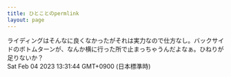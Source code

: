 ```yaml
---
title: ひとことのpermlink
layout: page
---
```

<div class="box" dt="1675485104342">
  ライディングはそんなに良くなかったがそれは実力なので仕方なし。バックサイドのボトムターンが、なんか横に行った所で止まっちゃうんだよなぁ。ひねりが足りないか？
  <div class="content is-small">Sat Feb 04 2023 13:31:44 GMT+0900 (日本標準時)</div>
</div>